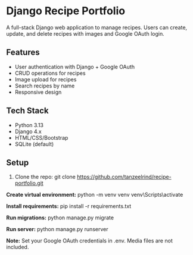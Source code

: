 # Django Recipe Portfolio

A full-stack Django web application to manage recipes. Users can create, update, and delete recipes with images and Google OAuth login.

## Features
- User authentication with Django + Google OAuth
- CRUD operations for recipes
- Image upload for recipes
- Search recipes by name
- Responsive design

## Tech Stack
- Python 3.13
- Django 4.x
- HTML/CSS/Bootstrap
- SQLite (default)

## Setup
1. Clone the repo:
   git clone https://github.com/tanzeelrind/recipe-portfolio.git

**Create virtual environment:**
python -m venv venv
venv\Scripts\activate

**Install requirements:**
pip install -r requirements.txt

**Run migrations:**
python manage.py migrate

**Run server:**
python manage.py runserver


**Note:**
Set your Google OAuth credentials in .env.
Media files are not included.
